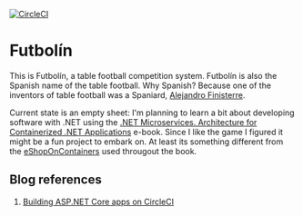 [![CircleCI](https://circleci.com/gh/mthmulders/futbolin.svg?style=svg)](https://circleci.com/gh/mthmulders/futbolin)

# Futbolín
This is Futbolín, a table football competition system.
Futbolín is also the Spanish name of the table football.
Why Spanish?
Because one of the inventors of table football was a Spaniard, [Alejandro Finisterre](https://en.wikipedia.org/wiki/Alejandro_Finisterre).

Current state is an empty sheet: I'm planning to learn a bit about developing software with .NET using the [.NET Microservices. Architecture for Containerized .NET Applications](https://docs.microsoft.com/en-us/dotnet/standard/microservices-architecture/index) e-book.
Since I like the game I figured it might be a fun project to embark on.
At least its something different from the [eShopOnContainers](https://github.com/dotnet-architecture/eShopOnContainers) used througout the book.

## Blog references
1. [Building ASP.NET Core apps on CircleCI](https://maarten.mulders.tk/blog/2018/04/building-aspnetcore-with-circleci.html)